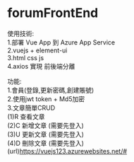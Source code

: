 # forumFrontEnd
使用技術:  
1.部署 Vue App 到 Azure App Service  
2.vuejs + element-ui  
3.html css js  
4.axios 實現 前後端分離  

功能:  
1.會員(登錄,更新密碼,創建賬號)  
2.使用jwt token + Md5加密  
3.文章簡單CRUD  
  (1)R 查看文章   
  (2)C 新增文章 (需要先登入)  
  (3)U 更新文章 (需要先登入)  
  (4)D 刪除文章 (需要先登入)  
(url)https://vuejs123.azurewebsites.net/#  
